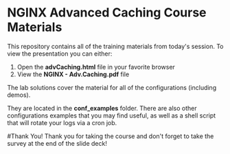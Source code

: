 # NGINX Advanced Caching Course Materials
This repository contains all of the training materials from today's session. To view the presentation you can either:

1. Open the **advCaching.html** file in your favorite browser
2. View the **NGINX - Adv.Caching.pdf** file

The lab solutions cover the material for all of the configurations (including demos).

They are located in the **conf_examples** folder. There are also other configurations examples that you may find useful, as well as a shell script that will rotate your logs via a cron job.

#Thank You!
Thank you for taking the course and don't forget to take the survey at the end of the slide deck!
